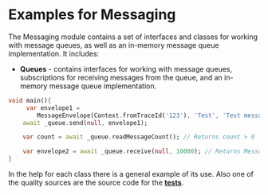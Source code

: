 # Examples for Messaging

The Messaging module contains a set of interfaces and classes for working with message queues, as well as an in-memory message queue implementation. It includes:


- **Queues** - contains interfaces for working with message queues, subscriptions for receiving messages from the queue, and an in-memory message queue implementation.

```dart
void main(){
     var envelope1 =
        MessageEnvelope(Context.fromTraceId('123'), 'Test', 'Test message');
    await _queue.send(null, envelope1);

    var count = await _queue.readMessageCount(); // Returns count > 0

    var envelope2 = await _queue.receive(null, 10000); // Returns MessageEnvelope object 
}
```

In the help for each class there is a general example of its use. Also one of the quality sources
are the source code for the [**tests**](https://github.com/pip-services4/pip-services4-dart/pip-services4-messaging-dart/tree/master/test).

